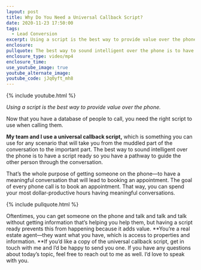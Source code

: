 ```yaml
---
layout: post
title: Why Do You Need a Universal Callback Script?
date: 2020-11-23 17:50:00
tags:
  - Lead Conversion
excerpt: Using a script is the best way to provide value over the phone.
enclosure:
pullquote: The best way to sound intelligent over the phone is to have a script ready.
enclosure_type: video/mp4
enclosure_time:
use_youtube_image: true
youtube_alternate_image:
youtube_code: jJq0yft_mh8
---
```


{% include youtube.html %}

*Using a script is the best way to provide value over the phone.*

Now that you have a database of people to call, you need the right script to use when calling them.&nbsp;

**My team and I use a universal callback script,** which is something you can use for any scenario that will take you from the muddled part of the conversation to the important part. The best way to sound intelligent over the phone is to have a script ready so you have a pathway to guide the other person through the conversation.&nbsp;

That’s the whole purpose of getting someone on the phone—to have a meaningful conversation that will lead to booking an appointment. The goal of every phone call is to book an appointment. That way, you can spend your most dollar-productive hours having meaningful conversations.

{% include pullquote.html %}

Oftentimes, you can get someone on the phone and talk and talk and talk without getting information that’s helping you help them, but having a script ready prevents this from happening because it adds value. **You’re a real estate agent—they want what you have, which is access to properties and information.&nbsp;**If you’d like a copy of the universal callback script, get in touch with me and I’d be happy to send you one. If you have any questions about today’s topic, feel free to reach out to me as well. I’d love to speak with you.